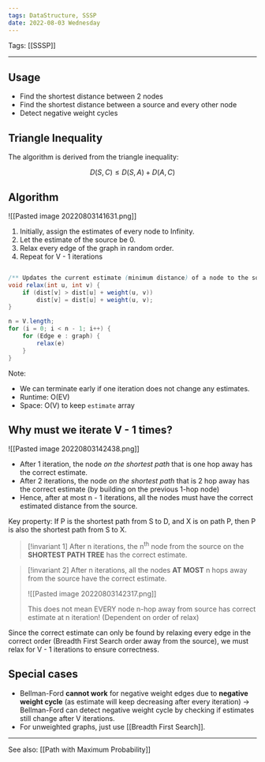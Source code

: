 ```yaml
---
tags: DataStructure, SSSP
date: 2022-08-03 Wednesday
---
```

Tags: [[SSSP]]
- - - - - - - - - - - - - - - - - - - - - - - - - - - - -   

## Usage

- Find the shortest distance between 2 nodes
- Find the shortest distance between a source and every other node
- Detect negative weight cycles

## Triangle Inequality

The algorithm is derived from the triangle inequality:

$$D(S, C) \leq D(S, A) + D(A, C)$$

## Algorithm

![[Pasted image 20220803141631.png]]

1. Initially, assign the estimates of every node to Infinity.
2. Let the estimate of the source be 0.
3. Relax every edge of the graph in random order.
4. Repeat for V - 1 iterations

```java

/** Updates the current estimate (minimum distance) of a node to the source, by making used of Triangle Inequality. */
void relax(int u, int v) {
	if (dist[v] > dist[u] + weight(u, v))
		dist[v] = dist[u] + weight(u, v);
}

n = V.length;
for (i = 0; i < n - 1; i++) {
	for (Edge e : graph) {
		relax(e)
	}
}
```

Note: 
- We can terminate early if one iteration does not change any estimates.
- Runtime: O(EV)
- Space: O(V) to keep `estimate` array

## Why must we iterate V - 1 times?

![[Pasted image 20220803142438.png]]
- After 1 iteration, the node *on the shortest path* that is one hop away has the correct estimate.
- After 2 iterations, the node *on the shortest path* that is 2 hop away has the correct estimate (by building on the previous 1-hop node)
- Hence, after at most n - 1 iterations, all the nodes must have the correct estimated distance from the source.


Key property: If P is the shortest path from S to D, and X is on path P, then P is also the shortest path from S to X.

>[!invariant 1]
> After n iterations, the n<sup>th</sup> node from the source on the **SHORTEST PATH TREE** has the correct estimate. 

>[!invariant 2]
>After n iterations, all the nodes **AT MOST** n hops away from the source have the correct estimate.
>
>![[Pasted image 20220803142317.png]]
>
> This does not mean EVERY node n-hop away from source has correct estimate at n iteration! (Dependent on order of relax) 

Since the correct estimate can only be found by relaxing every edge in the correct order (Breadth First Search order away from the source), we must relax for V - 1 iterations to ensure correctness.

## Special cases

- Bellman-Ford **cannot work** for negative weight edges due to **negative weight cycle** (as estimate will keep decreasing after every iteration) → Bellman-Ford can detect negative weight cycle by checking if estimates still change after V iterations.
- For unweighted graphs, just use [[Breadth First Search]].


- - -
See also: [[Path with Maximum Probability]]